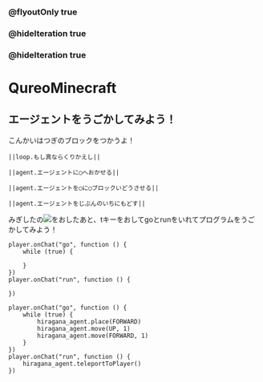 ### @flyoutOnly true
### @hideIteration true
### @hideIteration true
# QureoMinecraft

## エージェントをうごかしてみよう！

こんかいはつぎのブロックをつかうよ！

``||loop.もし真ならくりかえし||``

``||agent.エージェントに◯へおかせる||``

``||agent.エージェントを◯に◯ブロックいどうさせる||``

``||agent.エージェントをじぶんのいちにもどす||``

みぎしたの![](https://raw.githubusercontent.com/camp-minecraft/TechkidsCampTutorial/master/images/playbutton.png)をおしたあと、tキーをおしてgoとrunをいれてプログラムをうごかしてみよう！

```template
player.onChat("go", function () {
    while (true) {

    }
})
player.onChat("run", function () {

})
```

```ghost
player.onChat("go", function () {
    while (true) {
        hiragana_agent.place(FORWARD)
        hiragana_agent.move(UP, 1)
        hiragana_agent.move(FORWARD, 1)
    }
})
player.onChat("run", function () {
    hiragana_agent.teleportToPlayer()
})

```